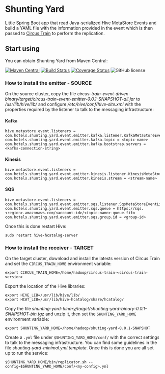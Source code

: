 # Shunting Yard

Little Spring Boot app that read Java-serialized Hive MetaStore Events and build a YAML file with the information provided in the event which is then passed to [Circus Train](https://github.com/HotelsDotCom/circus-train) to perform the replication.

## Start using

You can obtain Shunting Yard from Maven Central:

[![Maven Central](https://maven-badges.herokuapp.com/maven-central/com.hotels/shunting-yard/badge.svg?subject=com.hotels:shunting-yard)](https://maven-badges.herokuapp.com/maven-central/com.hotels/shunting-yard) [![Build Status](https://travis-ci.org/HotelsDotCom/shunting-yard.svg?branch=master)](https://travis-ci.org/HotelsDotCom/shunting-yard) [![Coverage Status](https://coveralls.io/repos/github/HotelsDotCom/shunting-yard/badge.svg?branch=master)](https://coveralls.io/github/HotelsDotCom/shunting-yard?branch=master) ![GitHub license](https://img.shields.io/github/license/HotelsDotCom/shunting-yard.svg)

### How to install the emitter - SOURCE

On the source cluster, copy the file _circus-train-event-driven-binary/target/circus-train-event-emitter-0.0.1-SNAPSHOT-all.jar_ to _/usr/lib/hive/lib/_ and configure _/etc/hive/conf/hive-site.xml_ with the properties required by the listener to talk to the messaging infrastructure:

#### Kafka
    hive.metastore.event.listeners = com.hotels.shunting.yard.event.emitter.kafka.listener.KafkaMetaStoreEventListener
    com.hotels.shunting.yard.event.emitter.kafka.topic = <topic-name>
    com.hotels.shunting.yard.event.emitter.kafka.bootstrap.servers = <kafka-connection-string>

#### Kinesis
    hive.metastore.event.listeners = com.hotels.shunting.yard.event.emitter.kinesis.listener.KinesisMetaStoreEventListener
    com.hotels.shunting.yard.event.emitter.kinesis.stream = <stream-name>

#### SQS
    hive.metastore.event.listeners = com.hotels.shunting.yard.event.emitter.sqs.listener.SqsMetaStoreEventListener
    com.hotels.shunting.yard.event.emitter.sqs.queue = https://sqs.<region>.amazonaws.com/<account-id>/<topic-name>-queue.fifo
    com.hotels.shunting.yard.event.emitter.sqs.group.id = <group-id>

Once this is done restart Hive:

    sudo restart hive-hcatalog-server

### How to install the receiver - TARGET

On the target cluster, download and install the latests version of Circus Train and set the `CIRCUS_TRAIN_HOME` environment variable:

    export CIRCUS_TRAIN_HOME=/home/hadoop/circus-train-<circus-train-version>

Export the location of the Hive libraries:

    export HIVE_LIB=/usr/lib/hive/lib/
    export HCAT_LIB=/usr/lib/hive-hcatalog/share/hcatalog/

Copy the file _shunting-yard-binary/target/shunting-yard-binary-0.0.1-SNAPSHOT-bin.tgz_ and unzip it, then set the `SHUNTING_YARD_HOME` environment variable:

    export SHUNTING_YARD_HOME=/home/hadoop/shuting-yard-0.0.1-SNAPSHOT

Create a `.yml` file under `$SHUNTING_YARD_HOME/conf/` with the correct settings to talk to the messaging infrastructure. You can find some guidelines in the file _shunting-yard-minimal.yml.template_. Once this is done you are all set up to run the service:

    $SHUNTING_YARD_HOME/bin/replicator.sh --config=$SHUNTING_YARD_HOME/conf/<my-config>.yml

